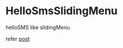 HelloSmsSlidingMenu
===================

helloSMS like slidingMenu

refer [post](http://blog.robinchutaux.com/blog/how-to-create-a-menu-like-hello-sms/)
